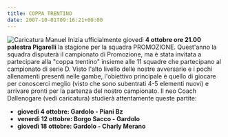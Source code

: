 ```yaml
---
title: COPPA TRENTINO
date: 2007-10-01T09:16:21+00:00
---
```

![Caricatura Manuel](/images/articoli/caricatura-manuel-dallenogare.jpg) Inizia ufficialmente giovedì **4 ottobre ore 21.00 palestra Pigarelli** la stagione per la squadra PROMOZIONE. Quest'anno la squadra disputerà il campionato di Promozione, ma è stata invitata a partecipare alla "coppa trentino" insieme alle 11 squadre che partecipano al campionato di serie D. Visto l'alto livello delle nostre avversarie e i pochi allenamenti presenti nelle gambe, l'obiettivo principale è quello di giocare per conoscerci meglio (visto che sono subentrati 4-5 elementi nuovi) e arrivare pronti per la partenza del nostro campionato. Il neo Coach Dallenogare (vedi caricatura) studierà attentamente queste partite:
* **giovedì 4 ottobre: Gardolo - Piani Bz** 
* **venerdì 12 ottobre: Borgo Sacco - Gardolo**
* **giovedì 18 ottobre: Gardolo - Charly Merano**